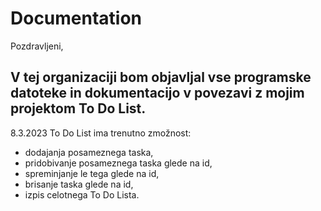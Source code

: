 # Documentation

Pozdravljeni,

V tej organizaciji bom objavljal vse programske datoteke in dokumentacijo v povezavi z mojim projektom To Do List.
-----------------------------------------------------------------------------------------------------------------------------
8.3.2023
To Do List ima trenutno zmožnost:
- dodajanja posameznega taska, 
- pridobivanje posameznega taska glede na id, 
- spreminjanje le tega glede na id, 
- brisanje taska glede na id,
- izpis celotnega To Do Lista.

